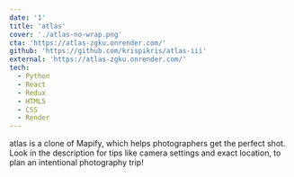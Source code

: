 ```yaml
---
date: '1'
title: 'atlas'
cover: './atlas-no-wrap.png'
cta: 'https://atlas-zgku.onrender.com/'
github: 'https://github.com/krispikris/atlas-iii'
external: 'https://atlas-zgku.onrender.com/'
tech:
  - Python
  - React
  - Redux
  - HTML5
  - CSS
  - Render
---
```


atlas is a clone of Mapify, which helps photographers get the perfect shot.
Look in the description for tips like camera settings and exact location, to plan an intentional photography trip!
